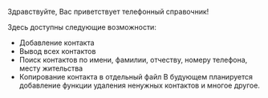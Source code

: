 Здравствуйте, Вас приветствует телефонный справочник!

Здесь доступны следующие возможности:
  - Добавление контакта
  - Вывод всех контактов
  - Поиск контактов по имени, фамилии, отчеству, номеру телефона, месту жительства
  - Копирование контакта в отдельный файл
В будующем планируется добавление функции удаления ненужных контактов и многое другое.
